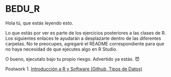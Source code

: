# BEDU_R
Hola tú, que estás leyendo esto.

Lo que estás por ver es parte de los ejercicios posteriores a las clases de R. Los siguientes enlaces te ayudarán a desplazarte dentro de las diferentes carpetas. 
No te preocupes, agregaré el README correspondiente para que no haya necesidad de que ejecutes algo en R Studio. 

O bueno, ejecutalo bajo tu propio riesgo. Advertido ya estás. :smiling_imp:

Postwork 1. [Introducción a R y Software (Github, Tipos de Datos)](https://github.com/CrisTafRos/BEDU_R/tree/main/Postwork%201)
